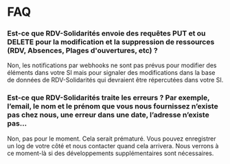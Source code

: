 # FAQ

### **Est-ce que RDV-Solidarités envoie des requêtes PUT et ou DELETE pour la modification et la suppression de ressources (RDV, Absences, Plages d'ouvertures, etc) ?**

Non, les notifications par webhooks ne sont pas prévus pour modifier des éléments dans votre SI mais pour signaler des modifications dans la base de données de RDV-Solidarités qui devraient être répercutées dans votre SI.

### Est-ce que RDV-Solidarités traite les erreurs ? Par exemple, l’email, le nom et le prénom que vous nous fournissez n’existe pas chez nous, une erreur dans une date, l’adresse n’existe pas…

Non, pas pour le moment. Cela serait prématuré. Vous pouvez enregistrer un log de votre côté et nous contacter quand cela arrivera. Nous verrons à ce moment-là si des développements supplémentaires sont nécessaires.
